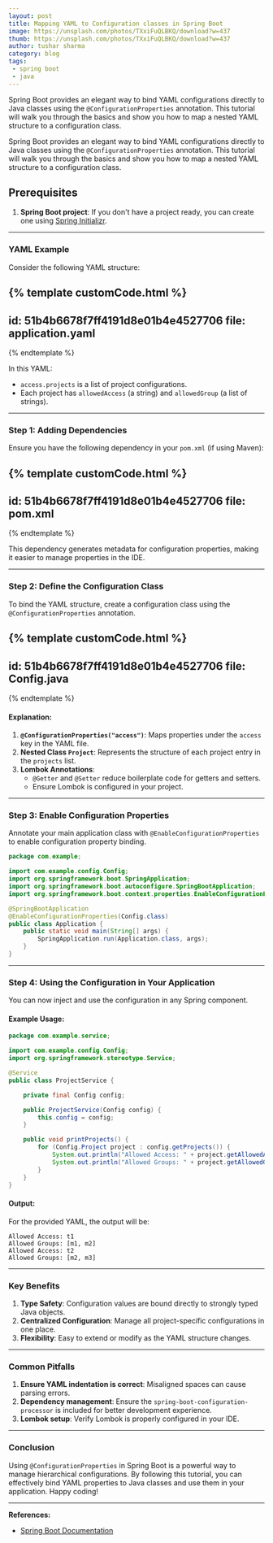```yaml
---
layout: post
title: Mapping YAML to Configuration classes in Spring Boot
image: https://unsplash.com/photos/TXxiFuQLBKQ/download?w=437
thumb: https://unsplash.com/photos/TXxiFuQLBKQ/download?w=437
author: tushar sharma
category: blog
tags:
 - spring boot
 - java
---
```


Spring Boot provides an elegant way to bind YAML configurations directly to Java classes using the `@ConfigurationProperties` annotation. This tutorial will walk you through the basics and show you how to map a nested YAML structure to a configuration class.<!-- truncate_here -->

Spring Boot provides an elegant way to bind YAML configurations directly to Java classes using the `@ConfigurationProperties` annotation. This tutorial will walk you through the basics and show you how to map a nested YAML structure to a configuration class.

## Prerequisites
1. **Spring Boot project**: If you don't have a project ready, you can create one using [Spring Initializr](https://start.spring.io/).

---

### YAML Example
Consider the following YAML structure:

{% template  customCode.html %}
---
id: 51b4b6678f7ff4191d8e01b4e4527706
file: application.yaml
---
{% endtemplate %}


In this YAML:
- `access.projects` is a list of project configurations.
- Each project has `allowedAccess` (a string) and `allowedGroup` (a list of strings).

---

### Step 1: Adding Dependencies
Ensure you have the following dependency in your `pom.xml` (if using Maven):

{% template  customCode.html %}
---
id: 51b4b6678f7ff4191d8e01b4e4527706
file: pom.xml
---
{% endtemplate %}

This dependency generates metadata for configuration properties, making it easier to manage properties in the IDE.

---

### Step 2: Define the Configuration Class
To bind the YAML structure, create a configuration class using the `@ConfigurationProperties` annotation.

{% template  customCode.html %}
---
id: 51b4b6678f7ff4191d8e01b4e4527706
file: Config.java
---
{% endtemplate %}

#### Explanation:
1. **`@ConfigurationProperties("access")`**: Maps properties under the `access` key in the YAML file.
2. **Nested Class `Project`**: Represents the structure of each project entry in the `projects` list.
3. **Lombok Annotations**:
   - `@Getter` and `@Setter` reduce boilerplate code for getters and setters.
   - Ensure Lombok is configured in your project.

---

### Step 3: Enable Configuration Properties
Annotate your main application class with `@EnableConfigurationProperties` to enable configuration property binding.

```java
package com.example;

import com.example.config.Config;
import org.springframework.boot.SpringApplication;
import org.springframework.boot.autoconfigure.SpringBootApplication;
import org.springframework.boot.context.properties.EnableConfigurationProperties;

@SpringBootApplication
@EnableConfigurationProperties(Config.class)
public class Application {
    public static void main(String[] args) {
        SpringApplication.run(Application.class, args);
    }
}
```

---

### Step 4: Using the Configuration in Your Application
You can now inject and use the configuration in any Spring component.

#### Example Usage:

```java
package com.example.service;

import com.example.config.Config;
import org.springframework.stereotype.Service;

@Service
public class ProjectService {

    private final Config config;

    public ProjectService(Config config) {
        this.config = config;
    }

    public void printProjects() {
        for (Config.Project project : config.getProjects()) {
            System.out.println("Allowed Access: " + project.getAllowedAccess());
            System.out.println("Allowed Groups: " + project.getAllowedGroup());
        }
    }
}
```

#### Output:
For the provided YAML, the output will be:

```
Allowed Access: t1
Allowed Groups: [m1, m2]
Allowed Access: t2
Allowed Groups: [m2, m3]
```

---

### Key Benefits
1. **Type Safety**: Configuration values are bound directly to strongly typed Java objects.
2. **Centralized Configuration**: Manage all project-specific configurations in one place.
3. **Flexibility**: Easy to extend or modify as the YAML structure changes.

---

### Common Pitfalls
1. **Ensure YAML indentation is correct**: Misaligned spaces can cause parsing errors.
2. **Dependency management**: Ensure the `spring-boot-configuration-processor` is included for better development experience.
3. **Lombok setup**: Verify Lombok is properly configured in your IDE.

---

### Conclusion
Using `@ConfigurationProperties` in Spring Boot is a powerful way to manage hierarchical configurations. By following this tutorial, you can effectively bind YAML properties to Java classes and use them in your application. Happy coding!

---

**References:**
- [Spring Boot Documentation](https://docs.spring.io/spring-boot/docs/current/reference/htmlsingle/)
